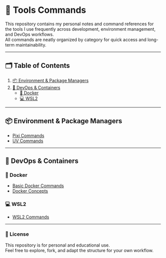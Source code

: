 # 🧰 Tools Commands

This repository contains my personal notes and command references for the tools I use frequently across development, environment management, and DevOps workflows.  
All commands are neatly organized by category for quick access and long-term maintainability.

---

## 🗂️ Table of Contents
1. [📦 Environment & Package Managers](#-environment--package-managers)
2. [🐋 DevOps & Containers](#-devops--containers)
   - [🧱 Docker](#-docker)
   - [💻 WSL2](#-wsl2)
---

## 📦 Environment & Package Managers
- [Pixi Commands](./commands/environment/Pixi_Commands.md)  
- [UV Commands](./commands/environment/UV_Commands.md)  

---

## 🐋 DevOps & Containers

### 🧱 Docker
- [Basic Docker Commands](./commands/devops/docker/Basic_Docker_Commands.md)  
- [Docker Concepts](./commands/devops/docker/Docker_Concepts.md)  

### 💻 WSL2
- [WSL2 Commands](./commands/devops/WSL2_Commands.md)  

---

### 📄 License
This repository is for personal and educational use.  
Feel free to explore, fork, and adapt the structure for your own workflow.
